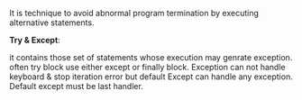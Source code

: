 It is technique to avoid abnormal program termination by executing alternative statements.

**Try & Except**:

it contains those set of statements whose execution may genrate exception.
often try block use either except or finally block.
Exception can not handle keyboard & stop iteration error but default Except can handle any exception.
Default except must be last handler.
